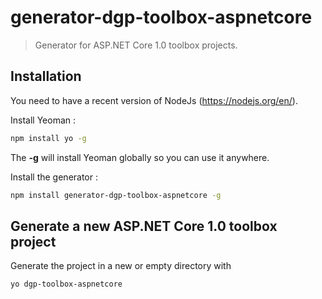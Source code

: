 # generator-dgp-toolbox-aspnetcore

> Generator for ASP.NET Core 1.0 toolbox projects.

## Installation

You need to have a recent version of NodeJs (https://nodejs.org/en/). 

Install Yeoman :

``` bash
npm install yo -g
``` 

The **-g** will install Yeoman globally so you can use it anywhere.

Install the generator :

``` bash
npm install generator-dgp-toolbox-aspnetcore -g
```

## Generate a new ASP.NET Core 1.0 toolbox project

Generate the project in a new or empty directory with

``` bash
yo dgp-toolbox-aspnetcore
```
